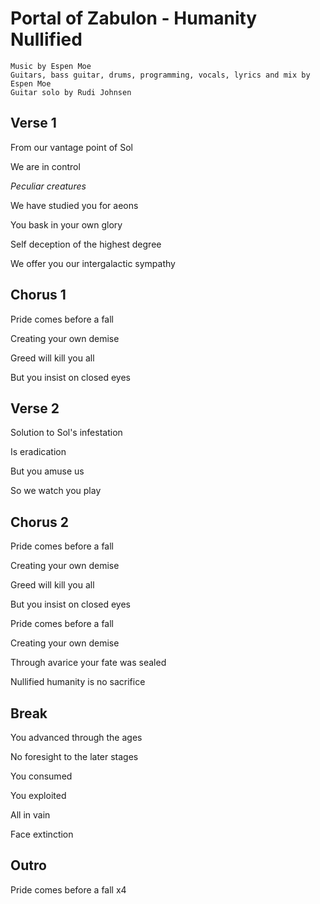 # Portal of Zabulon - Humanity Nullified

```text
Music by Espen Moe
Guitars, bass guitar, drums, programming, vocals, lyrics and mix by Espen Moe
Guitar solo by Rudi Johnsen
```

## Verse 1

From our vantage point of Sol

We are in control

*Peculiar creatures*

We have studied you for aeons

You bask in your own glory

Self deception of the highest degree

We offer you our intergalactic sympathy

## Chorus 1

Pride comes before a fall

Creating your own demise

Greed will kill you all

But you insist on closed eyes

## Verse 2

Solution to Sol's infestation

Is eradication

But you amuse us

So we watch you play

## Chorus 2

Pride comes before a fall

Creating your own demise

Greed will kill you all

But you insist on closed eyes

Pride comes before a fall

Creating your own demise

Through avarice your fate was sealed

Nullified humanity is no sacrifice

## Break

You advanced through the ages

No foresight to the later stages

You consumed

You exploited

All in vain

Face extinction

## Outro

Pride comes before a fall x4
 



  

  



    

